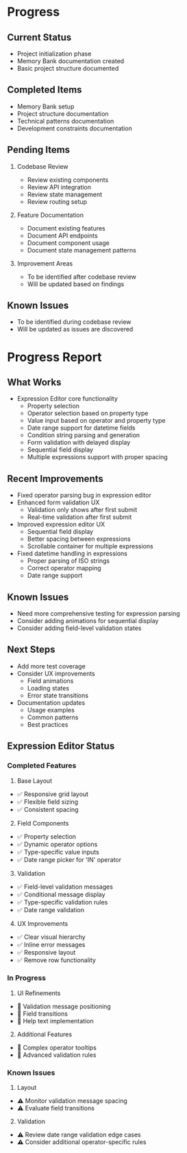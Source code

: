 # Progress

## Current Status

- Project initialization phase
- Memory Bank documentation created
- Basic project structure documented

## Completed Items

- Memory Bank setup
- Project structure documentation
- Technical patterns documentation
- Development constraints documentation

## Pending Items

1. Codebase Review
   - Review existing components
   - Review API integration
   - Review state management
   - Review routing setup

2. Feature Documentation
   - Document existing features
   - Document API endpoints
   - Document component usage
   - Document state management patterns

3. Improvement Areas
   - To be identified after codebase review
   - Will be updated based on findings

## Known Issues

- To be identified during codebase review
- Will be updated as issues are discovered

# Progress Report

## What Works
- Expression Editor core functionality
  - Property selection
  - Operator selection based on property type
  - Value input based on operator and property type
  - Date range support for datetime fields
  - Condition string parsing and generation
  - Form validation with delayed display
  - Sequential field display
  - Multiple expressions support with proper spacing

## Recent Improvements
- Fixed operator parsing bug in expression editor
- Enhanced form validation UX
  - Validation only shows after first submit
  - Real-time validation after first submit
- Improved expression editor UX
  - Sequential field display
  - Better spacing between expressions
  - Scrollable container for multiple expressions
- Fixed datetime handling in expressions
  - Proper parsing of ISO strings
  - Correct operator mapping
  - Date range support

## Known Issues
- Need more comprehensive testing for expression parsing
- Consider adding animations for sequential display
- Consider adding field-level validation states

## Next Steps
- Add more test coverage
- Consider UX improvements
  - Field animations
  - Loading states
  - Error state transitions
- Documentation updates
  - Usage examples
  - Common patterns
  - Best practices

## Expression Editor Status

### Completed Features
1. Base Layout
- ✅ Responsive grid layout
- ✅ Flexible field sizing
- ✅ Consistent spacing

2. Field Components
- ✅ Property selection
- ✅ Dynamic operator options
- ✅ Type-specific value inputs
- ✅ Date range picker for 'IN' operator

3. Validation
- ✅ Field-level validation messages
- ✅ Conditional message display
- ✅ Type-specific validation rules
- ✅ Date range validation

4. UX Improvements
- ✅ Clear visual hierarchy
- ✅ Inline error messages
- ✅ Responsive layout
- ✅ Remove row functionality

### In Progress
1. UI Refinements
- 🔄 Validation message positioning
- 🔄 Field transitions
- 🔄 Help text implementation

2. Additional Features
- 🔄 Complex operator tooltips
- 🔄 Advanced validation rules

### Known Issues
1. Layout
- ⚠️ Monitor validation message spacing
- ⚠️ Evaluate field transitions

2. Validation
- ⚠️ Review date range validation edge cases
- ⚠️ Consider additional operator-specific rules
